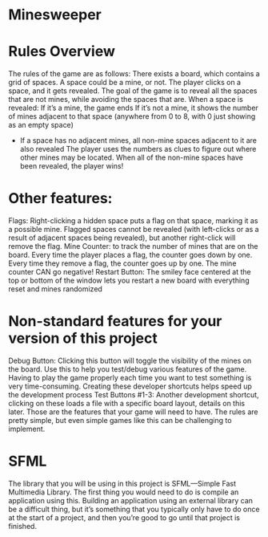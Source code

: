 # Minesweeper

# Rules Overview
The rules of the game are as follows:
There exists a board, which contains a grid of spaces. A space could be a mine, or not. The player clicks on a space, and it gets revealed. The goal of the game is to reveal all the spaces that are not mines, while avoiding the spaces that are.
When a space is revealed:
If it’s a mine, the game ends
If it’s not a mine, it shows the number of mines adjacent to that space (anywhere from 0 to 8, with 0 just showing as an empty space)
- If a space has no adjacent mines, all non-mine spaces adjacent to it are also revealed The
player uses the numbers as clues to figure out where other mines may be located.
When all of the non-mine spaces have been revealed, the player wins!


# Other features:
Flags: Right-clicking a hidden space puts a flag on that space, marking it as a possible mine. Flagged spaces cannot be revealed (with left-clicks or as a result of adjacent spaces being revealed), but another right-click will remove the flag.
Mine Counter: to track the number of mines that are on the board. Every time the player places a flag, the counter goes down by one. Every time they remove a flag, the counter goes up by one. The mine counter CAN go negative!
Restart Button: The smiley face centered at the top or bottom of the window lets you restart a new board with everything reset and mines randomized

# Non-standard features for your version of this project
Debug Button: Clicking this button will toggle the visibility of the mines on the board. Use this to help you test/debug various features of the game. Having to play the game properly each time you want to test something is very time-consuming. Creating these developer shortcuts helps speed up the development process
Test Buttons #1-3: Another development shortcut, clicking on these loads a file with a specific board layout, details on this later.
Those are the features that your game will need to have. The rules are pretty simple, but even simple games like this can be challenging to implement.

# SFML
The library that you will be using in this project is SFML—Simple Fast Multimedia Library. The first thing you would need to do is compile an application using this. Building an application using an external library can be a difficult thing, but it’s something that you typically only have to do once at the start of a project, and then you’re good to go until that project is finished.
